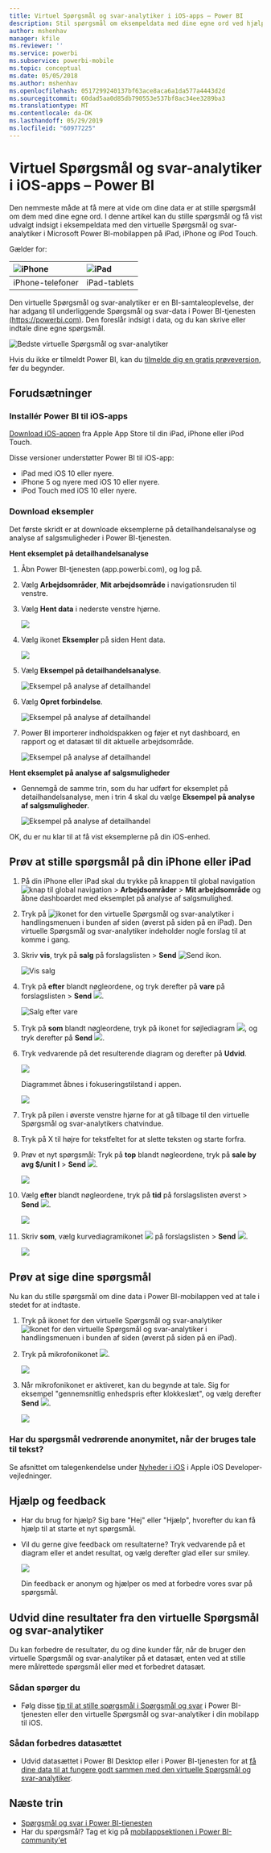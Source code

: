 ```yaml
---
title: Virtuel Spørgsmål og svar-analytiker i iOS-apps – Power BI
description: Stil spørgsmål om eksempeldata med dine egne ord ved hjælp af den virtuelle Spørgsmål og svar-analytiker i Power BI-mobilappen på din iOS-enhed.
author: mshenhav
manager: kfile
ms.reviewer: ''
ms.service: powerbi
ms.subservice: powerbi-mobile
ms.topic: conceptual
ms.date: 05/05/2018
ms.author: mshenhav
ms.openlocfilehash: 0517299240137bf63ace8aca6a1da577a4443d2d
ms.sourcegitcommit: 60dad5aa0d85db790553e537bf8ac34ee3289ba3
ms.translationtype: MT
ms.contentlocale: da-DK
ms.lasthandoff: 05/29/2019
ms.locfileid: "60977225"
---
```

# <a name="qa-virtual-analyst-in-ios-apps---power-bi"></a>Virtuel Spørgsmål og svar-analytiker i iOS-apps – Power BI

Den nemmeste måde at få mere at vide om dine data er at stille spørgsmål om dem med dine egne ord. I denne artikel kan du stille spørgsmål og få vist udvalgt indsigt i eksempeldata med den virtuelle Spørgsmål og svar-analytiker i Microsoft Power BI-mobilappen på iPad, iPhone og iPod Touch. 

Gælder for:

| ![iPhone](./media/mobile-apps-ios-qna/iphone-logo-50-px.png) | ![iPad](./media/mobile-apps-ios-qna/ipad-logo-50-px.png) |
|:--- |:--- |
| iPhone-telefoner |iPad-tablets |

Den virtuelle Spørgsmål og svar-analytiker er en BI-samtaleoplevelse, der har adgang til underliggende Spørgsmål og svar-data i Power BI-tjenesten [(https://powerbi.com)](https://powerbi.com). Den foreslår indsigt i data, og du kan skrive eller indtale dine egne spørgsmål.

![Bedste virtuelle Spørgsmål og svar-analytiker](./media/mobile-apps-ios-qna/power-bi-ios-q-n-a-top-sale-intro.png)

Hvis du ikke er tilmeldt Power BI, kan du [tilmelde dig en gratis prøveversion](https://app.powerbi.com/signupredirect?pbi_source=web), før du begynder.

## <a name="prerequisites"></a>Forudsætninger

### <a name="install-the-power-bi-for-ios-app"></a>Installér Power BI til iOS-apps
[Download iOS-appen](http://go.microsoft.com/fwlink/?LinkId=522062 "Download iPhone-appen") fra Apple App Store til din iPad, iPhone eller iPod Touch.

Disse versioner understøtter Power BI til iOS-app:
- iPad med iOS 10 eller nyere.
- iPhone 5 og nyere med iOS 10 eller nyere. 
- iPod Touch med iOS 10 eller nyere.

### <a name="download-samples"></a>Download eksempler
Det første skridt er at downloade eksemplerne på detailhandelsanalyse og analyse af salgsmuligheder i Power BI-tjenesten.

**Hent eksemplet på detailhandelsanalyse**

1. Åbn Power BI-tjenesten (app.powerbi.com), og log på.

2. Vælg **Arbejdsområder**, **Mit arbejdsområde** i navigationsruden til venstre.

3. Vælg **Hent data** i nederste venstre hjørne.
   
    ![](media/mobile-apps-ios-qna/power-bi-get-data.png)

3. Vælg ikonet **Eksempler** på siden Hent data.
   
   ![](media/mobile-apps-ios-qna/power-bi-samples-icon.png)

4. Vælg **Eksempel på detailhandelsanalyse**.
 
    ![Eksempel på analyse af detailhandel](./media/mobile-apps-ios-qna/power-bi-rs.png)
 
8. Vælg **Opret forbindelse**.  
  
   ![Eksempel på analyse af detailhandel](./media/mobile-apps-ios-qna/retail16.png)
   
5. Power BI importerer indholdspakken og føjer et nyt dashboard, en rapport og et datasæt til dit aktuelle arbejdsområde.
   
   ![Eksempel på analyse af detailhandel](./media/mobile-apps-ios-qna/power-bi-service-retail-sample.png)

**Hent eksemplet på analyse af salgsmuligheder**

- Gennemgå de samme trin, som du har udført for eksemplet på detailhandelsanalyse, men i trin 4 skal du vælge **Eksempel på analyse af salgsmuligheder**.

    ![Eksempel på analyse af detailhandel](./media/mobile-apps-ios-qna/power-bi-oa.png)
  
OK, du er nu klar til at få vist eksemplerne på din iOS-enhed.

## <a name="try-asking-questions-on-your-iphone-or-ipad"></a>Prøv at stille spørgsmål på din iPhone eller iPad
1. På din iPhone eller iPad skal du trykke på knappen til global navigation ![knap til global navigation](./media/mobile-apps-ios-qna/power-bi-iphone-global-nav-button.png) > **Arbejdsområder** > **Mit arbejdsområde** og åbne dashboardet med eksemplet på analyse af salgsmulighed.

2. Tryk på ![ikonet for den virtuelle Spørgsmål og svar-analytiker](././media/mobile-apps-ios-qna/power-bi-ios-q-n-a-icon.png) i handlingsmenuen i bunden af siden (øverst på siden på en iPad).
     Den virtuelle Spørgsmål og svar-analytiker indeholder nogle forslag til at komme i gang.
3. Skriv **vis**, tryk på **salg** på forslagslisten > **Send** ![Send ikon](./media/mobile-apps-ios-qna/power-bi-ios-qna-send-icon.png).

    ![Vis salg](./media/mobile-apps-ios-qna/power-bi-ios-q-n-a-show-sales.png)
4. Tryk på **efter** blandt nøgleordene, og tryk derefter på **vare** på forslagslisten > **Send** ![](./media/mobile-apps-ios-qna/power-bi-ios-qna-send-icon.png).

    ![Salg efter vare](./media/mobile-apps-ios-qna/power-bi-ios-q-n-a-sale-by-item.png)
5. Tryk på **som** blandt nøgleordene, tryk på ikonet for søjlediagram ![](./media/mobile-apps-ios-qna/power-bi-ios-q-n-a-column-chart-icon.png), og tryk derefter på **Send** ![](./media/mobile-apps-ios-qna/power-bi-ios-qna-send-icon.png).
6. Tryk vedvarende på det resulterende diagram og derefter på **Udvid**.

    ![](media/mobile-apps-ios-qna/power-bi-ios-q-n-a-tap-expand-feedback.png)

    Diagrammet åbnes i fokuseringstilstand i appen.

    ![](media/mobile-apps-ios-qna/power-bi-ios-q-n-a-expanded-chart.png)
7. Tryk på pilen i øverste venstre hjørne for at gå tilbage til den virtuelle Spørgsmål og svar-analytikers chatvindue.
8. Tryk på X til højre for tekstfeltet for at slette teksten og starte forfra.
9. Prøv et nyt spørgsmål: Tryk på **top** blandt nøgleordene, tryk på **sale by avg $/unit l** > **Send** ![](./media/mobile-apps-ios-qna/power-bi-ios-qna-send-icon.png).

    ![](media/mobile-apps-ios-qna/power-bi-ios-q-n-a-top-sale-2.png)
10. Vælg **efter** blandt nøgleordene, tryk på **tid** på forslagslisten øverst > **Send** ![](./media/mobile-apps-ios-qna/power-bi-ios-qna-send-icon.png).

     ![](media/mobile-apps-ios-qna/power-bi-ios-q-n-a-top-sale-by-time.png)
11. Skriv **som**, vælg kurvediagramikonet ![](./media/mobile-apps-ios-qna/power-bi-ios-q-n-a-line-chart-icon.png) på forslagslisten > **Send** ![](./media/mobile-apps-ios-qna/power-bi-ios-qna-send-icon.png).

    ![](media/mobile-apps-ios-qna/power-bi-ios-q-n-a-top-sale-as-line.png)

## <a name="try-saying-your-questions"></a>Prøv at sige dine spørgsmål
Nu kan du stille spørgsmål om dine data i Power BI-mobilappen ved at tale i stedet for at indtaste.

1. Tryk på ikonet for den virtuelle Spørgsmål og svar-analytiker ![Ikonet for den virtuelle Spørgsmål og svar-analytiker](././media/mobile-apps-ios-qna/power-bi-ios-q-n-a-icon.png) i handlingsmenuen i bunden af siden (øverst på siden på en iPad).
2. Tryk på mikrofonikonet ![](media/mobile-apps-ios-qna/power-bi-ios-qna-mic-icon.png).

    ![](media/mobile-apps-ios-qna/power-bi-ios-qna-mic-on.png)

1. Når mikrofonikonet er aktiveret, kan du begynde at tale. Sig for eksempel "gennemsnitlig enhedspris efter klokkeslæt", og vælg derefter **Send** ![](./media/mobile-apps-ios-qna/power-bi-ios-qna-send-icon.png).

    ![](media/mobile-apps-ios-qna/power-bi-ios-qna-speech-complete.png)

### <a name="questions-about-privacy-when-using-speech-to-text"></a>Har du spørgsmål vedrørende anonymitet, når der bruges tale til tekst?
Se afsnittet om talegenkendelse under [Nyheder i iOS](https://go.microsoft.com/fwlink/?linkid=845624) i Apple iOS Developer-vejledninger.

## <a name="help-and-feedback"></a>Hjælp og feedback
* Har du brug for hjælp? Sig bare "Hej" eller "Hjælp", hvorefter du kan få hjælp til at starte et nyt spørgsmål.
* Vil du gerne give feedback om resultaterne? Tryk vedvarende på et diagram eller et andet resultat, og vælg derefter glad eller sur smiley.

    ![](media/mobile-apps-ios-qna/power-bi-ios-q-n-a-tap-feedback.png)

    Din feedback er anonym og hjælper os med at forbedre vores svar på spørgsmål.

## <a name="enhance-your-qa-virtual-analyst-results"></a>Udvid dine resultater fra den virtuelle Spørgsmål og svar-analytiker
Du kan forbedre de resultater, du og dine kunder får, når de bruger den virtuelle Spørgsmål og svar-analytiker på et datasæt, enten ved at stille mere målrettede spørgsmål eller med et forbedret datasæt.

### <a name="how-to-ask-questions"></a>Sådan spørger du
* Følg disse [tip til at stille spørgsmål i Spørgsmål og svar](../end-user-q-and-a-tips.md) i Power BI-tjenesten eller den virtuelle Spørgsmål og svar-analytiker i din mobilapp til iOS.

### <a name="how-to-enhance-the-dataset"></a>Sådan forbedres datasættet
* Udvid datasættet i Power BI Desktop eller i Power BI-tjenesten for at [få dine data til at fungere godt sammen med den virtuelle Spørgsmål og svar-analytiker](../../service-prepare-data-for-q-and-a.md).

## <a name="next-steps"></a>Næste trin
* [Spørgsmål og svar i Power BI-tjenesten](../end-user-q-and-a.md)
* Har du spørgsmål? Tag et kig på [mobilappsektionen i Power BI-community'et](https://go.microsoft.com/fwlink/?linkid=839277)
